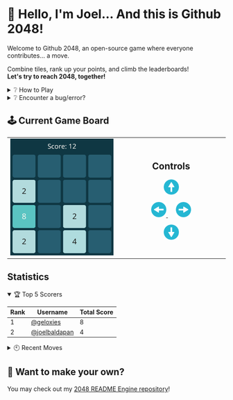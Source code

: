# 👋 Hello, I'm Joel... And this is Github 2048!

Welcome to Github 2048, an open-source game where everyone contributes... a move. <img src="https://komarev.com/ghpvc/?username=joelbaldapan" height="1" width="1" style="opacity:0;" />  

Combine tiles, rank up your points, and climb the leaderboards!  
**Let's try to reach 2048, together!**

<details><summary>❔ How to Play</summary>

1. Make a move by **clicking a button** on the controller.
2. When prompted to create an issue, click `Create`.
3. Refresh this page until the game has processed your move!

</details>

<details><summary>❔ Encounter a bug/error?</summary>

If you run into any issues, have suggestions, or spot a bug, feel free to open an issue and mention me!
</details>

## 🕹️ Current Game Board

<table align="center">
  <tr>
    <td width="50%">
      <img src="data/board/board5.svg" alt="Current 2048 Board" style="width: 100%; max-width: 400px;">
    </td>
    <td align="center">
        <h2 align="center">Controls</h2>
        <p align="center">
          <a href="https://github.com/joelbaldapan/joelbaldapan/issues/new?title=MOVE%3A%20U&body=%23%23%20[2048%20Game%20on%20Github](https%3A%2F%2Fgithub.com%2Fjoelbaldapan%2F)%0A%0AInstructions%3A%0A-%20Important%3A%20Please%20do%20not%20edit%20the%20Issue%20Title%20above!%0A-%20Click%20the%20%60Create%60%20button%20to%20submit%20your%20move.%0A-%20Return%20to%20the%20[gameboard](https%3A%2F%2Fgithub.com%2Fjoelbaldapan%2F)%2C%20and%20refresh%20the%20page%20until%20it%20updates.">
            <img src="assets/images/arrow-u.png" alt="Up" width="35" />
          </a>
        </p>
        <p align="center">
          <a href="https://github.com/joelbaldapan/joelbaldapan/issues/new?title=MOVE%3A%20L&body=%23%23%20[2048%20Game%20on%20Github](https%3A%2F%2Fgithub.com%2Fjoelbaldapan%2F)%0A%0AInstructions%3A%0A-%20Important%3A%20Please%20do%20not%20edit%20the%20Issue%20Title%20above!%0A-%20Click%20the%20%60Create%60%20button%20to%20submit%20your%20move.%0A-%20Return%20to%20the%20[gameboard](https%3A%2F%2Fgithub.com%2Fjoelbaldapan%2F)%2C%20and%20refresh%20the%20page%20until%20it%20updates.">
            <img src="assets/images/arrow-l.png" alt="Left" width="35" />
          </a>
          &nbsp;&nbsp;&nbsp;&nbsp;
          <a href="https://github.com/joelbaldapan/joelbaldapan/issues/new?title=MOVE%3A%20R&body=%23%23%20[2048%20Game%20on%20Github](https%3A%2F%2Fgithub.com%2Fjoelbaldapan%2F)%0A%0AInstructions%3A%0A-%20Important%3A%20Please%20do%20not%20edit%20the%20Issue%20Title%20above!%0A-%20Click%20the%20%60Create%60%20button%20to%20submit%20your%20move.%0A-%20Return%20to%20the%20[gameboard](https%3A%2F%2Fgithub.com%2Fjoelbaldapan%2F)%2C%20and%20refresh%20the%20page%20until%20it%20updates.">
            <img src="assets/images/arrow-r.png" alt="Right" width="35" />
          </a>
        </p>
        <p align="center">
          <a href="https://github.com/joelbaldapan/joelbaldapan/issues/new?title=MOVE%3A%20D&body=%23%23%20[2048%20Game%20on%20Github](https%3A%2F%2Fgithub.com%2Fjoelbaldapan%2F)%0A%0AInstructions%3A%0A-%20Important%3A%20Please%20do%20not%20edit%20the%20Issue%20Title%20above!%0A-%20Click%20the%20%60Create%60%20button%20to%20submit%20your%20move.%0A-%20Return%20to%20the%20[gameboard](https%3A%2F%2Fgithub.com%2Fjoelbaldapan%2F)%2C%20and%20refresh%20the%20page%20until%20it%20updates.">
            <img src="assets/images/arrow-d.png" alt="Down" width="35" />
          </a>
        </p>
    </td>
  </tr>
</table>

## Statistics

<details open><summary>🏆️ Top 5 Scorers</summary>
 
<!--START_TOP_SCORERS_TABLE-->
| Rank | Username | Total Score |
|---|---|---|
| 1 | [@geloxies](https://github.com/geloxies) | 8 |
| 2 | [@joelbaldapan](https://github.com/joelbaldapan) | 4 |
<!--END_TOP_SCORERS_TABLE-->

</details>

<details><summary>🕙️ Recent Moves</summary>

<!--START_RECENT_MOVES_TABLE-->
| Username | Score Earned |
|---|---|
| [@geloxies](https://github.com/geloxies) | +8 |
| [@joelbaldapan](https://github.com/joelbaldapan) | +0 |
| [@joelbaldapan](https://github.com/joelbaldapan) | +0 |
| [@joelbaldapan](https://github.com/joelbaldapan) | +0 |
| [@joelbaldapan](https://github.com/joelbaldapan) | +4 |
<!--END_RECENT_MOVES_TABLE-->

</details>

## 🤖 Want to make your own?
You may check out my [2048 README Engine repository](https://github.com/joelbaldapan/2048-readme-engine/)! 
